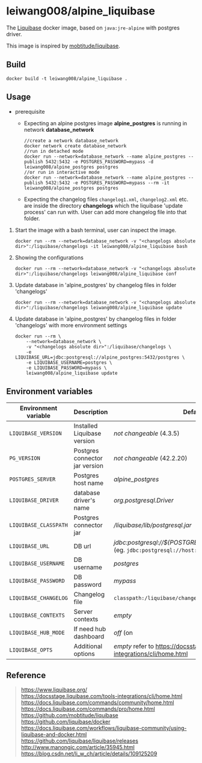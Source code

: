 leiwang008/alpine_liquibase
===========================

The [Liquibase](http://www.liquibase.org) docker image, based on `java:jre-alpine` with postgres driver.

This image is inspired by [mobtitude/liquibase](https://github.com/mobtitude/liquibase).

Build
-----

```
docker build -t leiwang008/alpine_liquibase .
```


Usage
-----

+ prerequisite  
  + Expecting an alpine postgres image **alpine_postgres** is running in network **database_network**  

        //create a network database_network
        docker network create database_network  
        //run in detached mode
        docker run --network=database_network --name alpine_postgres --publish 5432:5432 -e POSTGRES_PASSWORD=mypass -d leiwang008/alpine_postgres postgres
        //or run in interactive mode
        docker run --network=database_network --name alpine_postgres --publish 5432:5432 -e POSTGRES_PASSWORD=mypass --rm -it leiwang008/alpine_postgres postgres

  + Expecting the changelog files `changelog1.xml`, `changelog2.xml` etc. are inside the directory **changelogs** which the liquibase 'update process' can run with. User can add more changelog file into that folder.


1. Start the image with a bash terminal, user can inspect the image.

    ```
    docker run --rm --network=database_network -v "<changelogs absolute dir>":/liquibase/changelogs -it leiwang008/alpine_liquibase bash
    ```

2. Showing the configurations

    ```
    docker run --rm --network=database_network -v "<changelogs absolute dir>":/liquibase/changelogs leiwang008/alpine_liquibase conf
    ```

3. Update database in 'alpine_postgres' by changelog files in folder 'changelogs'

    ```
    docker run --rm --network=database_network -v "<changelogs absolute dir>":/liquibase/changelogs leiwang008/alpine_liquibase update
    ```

4. Update database in 'alpine_postgres' by changelog files in folder 'changelogs' with more environment settings
    ```
    docker run --rm \
        --network=database_network \
        -v "<changelogs absolute dir>":/liquibase/changelogs \
        -e LIQUIBASE_URL=jdbc:postgresql://alpine_postgres:5432/postgres \
        -e LIQUIBASE_USERNAME=postgres \
        -e LIQUIBASE_PASSWORD=mypass \
        leiwang008/alpine_liquibase update
    ```

Environment variables
---------------------

| Environment variable  | Description                        | Default                                                                                            |
|-----------------------|------------------------------------|----------------------------------------------------------------------------------------------------|
| `LIQUIBASE_VERSION`   | Installed Liquibase version        | *not changeable*  (4.3.5)                                                                          |
| `PG_VERSION`          | Postgres connector jar version     | *not changeable*  (42.2.20)                                                                        |
| `POSTGRES_SERVER`     | Postgres host name                 | *alpine_postgres*                                                                                  |
| `LIQUIBASE_DRIVER`    | database driver's name             | *org.postgresql.Driver*                                                                            |
| `LIQUIBASE_CLASSPATH` | Postgres connector jar             | */liquibase/lib/postgresql.jar*                                                                    |
| `LIQUIBASE_URL`       | DB url                             | *jdbc:postgresql://${POSTGRES_SERVER}:5432/postgres* (eg. `jdbc:postgresql://host:port/database`)  |
| `LIQUIBASE_USERNAME`  | DB username                        | *postgres*                                                                                         |
| `LIQUIBASE_PASSWORD`  | DB password                        | *mypass*                                                                                           |
| `LIQUIBASE_CHANGELOG` | Changelog file                     | `classpath:/liquibase/changelogs/main.xml`                                                         |
| `LIQUIBASE_CONTEXTS`  | Server contexts                    | *empty*                                                                                            |
| `LIQUIBASE_HUB_MODE`  | If need hub dashboard              | *off* (on | off)                                                                                   |
| `LIQUIBASE_OPTS`      | Additional options                 | *empty*  refer to https://docsstage.liquibase.com/tools-integrations/cli/home.html                 |


Reference
---------
> https://www.liquibase.org/  
  https://docsstage.liquibase.com/tools-integrations/cli/home.html  
  https://docs.liquibase.com/commands/community/home.html  
  https://docs.liquibase.com/commands/pro/home.html  
  https://github.com/mobtitude/liquibase  
  https://github.com/liquibase/docker  
  https://docs.liquibase.com/workflows/liquibase-community/using-liquibase-and-docker.html  
  https://github.com/liquibase/liquibase/releases  
  http://www.manongjc.com/article/35945.html  
  https://blog.csdn.net/li_w_ch/article/details/109125209  
  


